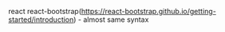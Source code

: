 react
react-bootstrap(https://react-bootstrap.github.io/getting-started/introduction) - almost same syntax

